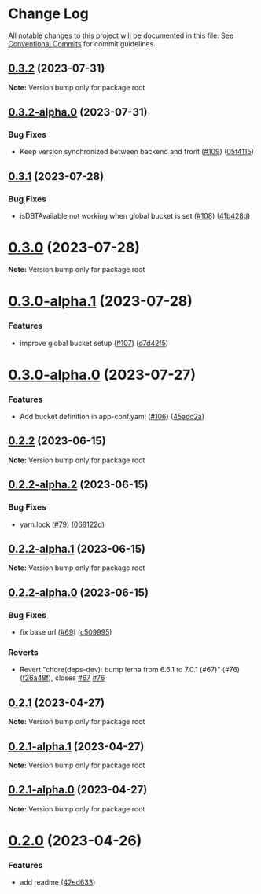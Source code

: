 # Change Log

All notable changes to this project will be documented in this file.
See [Conventional Commits](https://conventionalcommits.org) for commit guidelines.

## [0.3.2](https://github.com/IIBenII/backstage-plugin-dbt/compare/v0.3.2-alpha.0...v0.3.2) (2023-07-31)

**Note:** Version bump only for package root

## [0.3.2-alpha.0](https://github.com/IIBenII/backstage-plugin-dbt/compare/v0.3.1...v0.3.2-alpha.0) (2023-07-31)

### Bug Fixes

- Keep version synchronized between backend and front ([#109](https://github.com/IIBenII/backstage-plugin-dbt/issues/109)) ([05f4115](https://github.com/IIBenII/backstage-plugin-dbt/commit/05f4115780784145387273241ee89cdb8f2efd49))

## [0.3.1](https://github.com/IIBenII/backstage-plugin-dbt/compare/v0.3.0...v0.3.1) (2023-07-28)

### Bug Fixes

- isDBTAvailable not working when global bucket is set ([#108](https://github.com/IIBenII/backstage-plugin-dbt/issues/108)) ([41b428d](https://github.com/IIBenII/backstage-plugin-dbt/commit/41b428de39da31072254e70513f909bc7eae585f))

# [0.3.0](https://github.com/IIBenII/backstage-plugin-dbt/compare/v0.3.0-alpha.1...v0.3.0) (2023-07-28)

**Note:** Version bump only for package root

# [0.3.0-alpha.1](https://github.com/IIBenII/backstage-plugin-dbt/compare/v0.3.0-alpha.0...v0.3.0-alpha.1) (2023-07-28)

### Features

- improve global bucket setup ([#107](https://github.com/IIBenII/backstage-plugin-dbt/issues/107)) ([d7d42f5](https://github.com/IIBenII/backstage-plugin-dbt/commit/d7d42f530b5825c0ccf10dca8ef8338f75a7470c))

# [0.3.0-alpha.0](https://github.com/IIBenII/backstage-plugin-dbt/compare/v0.2.2...v0.3.0-alpha.0) (2023-07-27)

### Features

- Add bucket definition in app-conf.yaml ([#106](https://github.com/IIBenII/backstage-plugin-dbt/issues/106)) ([45adc2a](https://github.com/IIBenII/backstage-plugin-dbt/commit/45adc2a8dd58273f1096295d2cafaab52821855b))

## [0.2.2](https://github.com/IIBenII/backstage-plugin-dbt/compare/v0.2.2-alpha.2...v0.2.2) (2023-06-15)

**Note:** Version bump only for package root

## [0.2.2-alpha.2](https://github.com/IIBenII/backstage-plugin-dbt/compare/v0.2.2-alpha.1...v0.2.2-alpha.2) (2023-06-15)

### Bug Fixes

- yarn.lock ([#79](https://github.com/IIBenII/backstage-plugin-dbt/issues/79)) ([068122d](https://github.com/IIBenII/backstage-plugin-dbt/commit/068122d970bb782a236a68f63bdac258c8607847))

## [0.2.2-alpha.1](https://github.com/IIBenII/backstage-plugin-dbt/compare/v0.2.2-alpha.0...v0.2.2-alpha.1) (2023-06-15)

**Note:** Version bump only for package root

## [0.2.2-alpha.0](https://github.com/IIBenII/backstage-plugin-dbt/compare/v0.2.1...v0.2.2-alpha.0) (2023-06-15)

### Bug Fixes

- fix base url ([#69](https://github.com/IIBenII/backstage-plugin-dbt/issues/69)) ([c509995](https://github.com/IIBenII/backstage-plugin-dbt/commit/c50999550150472de6b69f868ff3e66b0fd97752))

### Reverts

- Revert "chore(deps-dev): bump lerna from 6.6.1 to 7.0.1 (#67)" (#76) ([f26a48f](https://github.com/IIBenII/backstage-plugin-dbt/commit/f26a48f44a56e4c4b8de25e5aaa787a72af17952)), closes [#67](https://github.com/IIBenII/backstage-plugin-dbt/issues/67) [#76](https://github.com/IIBenII/backstage-plugin-dbt/issues/76)

## [0.2.1](https://github.com/IIBenII/backstage-plugin-dbt/compare/v0.2.1-alpha.1...v0.2.1) (2023-04-27)

**Note:** Version bump only for package root

## [0.2.1-alpha.1](https://github.com/IIBenII/backstage-plugin-dbt/compare/v0.2.1-alpha.0...v0.2.1-alpha.1) (2023-04-27)

**Note:** Version bump only for package root

## [0.2.1-alpha.0](https://github.com/IIBenII/backstage-plugin-dbt/compare/v0.2.0...v0.2.1-alpha.0) (2023-04-27)

**Note:** Version bump only for package root

# [0.2.0](https://github.com/IIBenII/backstage-plugin-dbt/compare/v0.1.2...v0.2.0) (2023-04-26)

### Features

- add readme ([42ed633](https://github.com/IIBenII/backstage-plugin-dbt/commit/42ed63382710b1b7b7d6dc571ec136013b5e80e8))
